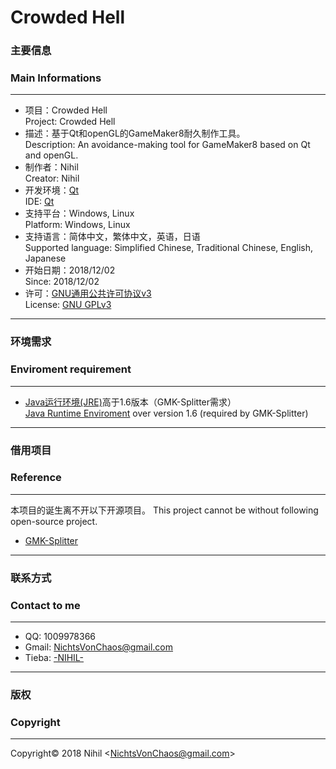 # Crowded Hell
### 主要信息
### Main Informations
____
* 项目：Crowded Hell  
 Project: Crowded Hell
* 描述：基于Qt和openGL的GameMaker8耐久制作工具。  
 Description: An avoidance-making tool for GameMaker8 based on Qt and openGL.
* 制作者：Nihil  
 Creator: Nihil
* 开发环境：[Qt](https://www.qt.io/ )  
 IDE: [Qt](https://www.qt.io/)
* 支持平台：Windows, Linux  
 Platform: Windows, Linux
* 支持语言：简体中文，繁体中文，英语，日语  
 Supported language: Simplified Chinese, Traditional Chinese, English, Japanese
* 开始日期：2018/12/02  
 Since: 2018/12/02
* 许可：[GNU通用公共许可协议v3](https://zh.wikipedia.org/wiki/GNU%E9%80%9A%E7%94%A8%E5%85%AC%E5%85%B1%E8%AE%B8%E5%8F%AF%E8%AF%81 "维基百科：GNU通用公共许可协议")  
 License: [GNU GPLv3](https://en.wikipedia.org/wiki/GNU_General_Public_License "Wikipedia: GNU General Public License")  
____
### 环境需求
### Enviroment requirement
____
* [Java运行环境(JRE)](https://www.oracle.com/technetwork/java/javase/downloads/jre8-downloads-2133155.html "Java SE Runtime Environment 8 Download")高于1.6版本（GMK-Splitter需求）  
 [Java Runtime Enviroment](https://www.oracle.com/technetwork/java/javase/downloads/jre8-downloads-2133155.html "Java SE Runtime Environment 8 Download") over version 1.6 (required by GMK-Splitter)
____
### 借用项目
### Reference
____
本项目的诞生离不开以下开源项目。
This project cannot be without following open-source project.
* [GMK-Splitter](https://github.com/Medo42/Gmk-Splitter)
____
### 联系方式
### Contact to me
____
* QQ: 1009978366
* Gmail: <NichtsVonChaos@gmail.com>
* Tieba: [-NIHIL-](http://tieba.baidu.com/home/main?un=towanoICIT)
____
### 版权
### Copyright
____
Copyright© 2018 Nihil \<NichtsVonChaos@gmail.com\>
